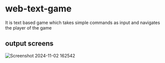 # web-text-game
It is text based game which takes simple commands as input and navigates the player of the game
## output screens
![Screenshot 2024-11-02 162542](https://github.com/user-attachments/assets/5b89ce40-39ef-4fd2-842e-dd73ca0068b7)
